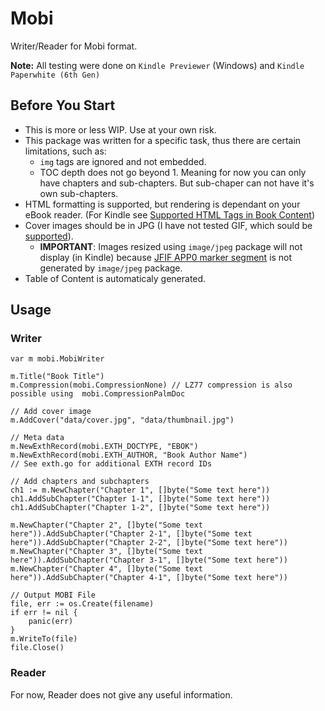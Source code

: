 # Mobi
Writer/Reader for Mobi format.

**Note:** All testing were done on `Kindle Previewer` (Windows) and `Kindle Paperwhite (6th Gen)`

## Before You Start
- This is more or less WIP. Use at your own risk.
- This package was written for a specific task, thus there are certain limitations, such as:
    - `img` tags are ignored and not embedded.
    - TOC depth does not go beyond 1. Meaning for now you can only have chapters and sub-chapters. But sub-chaper can not have it's own sub-chapters.
- HTML formatting is supported, but rendering is dependant on your eBook reader. (For Kindle see [Supported HTML Tags in Book Content](https://kdp.amazon.com/help?topicId=A1JPUWCSD6F59O))
- Cover images should be in JPG (I have not tested GIF, which sould be [supported](https://kdp.amazon.com/help?topicId=A1B6GKJ79HC7AN)). 
	- **IMPORTANT**: Images resized using `image/jpeg` package will not display (in Kindle) because [JFIF APP0 marker segment](https://en.wikipedia.org/wiki/JPEG_File_Interchange_Format#JFIF_APP0_marker_segment) is not generated by `image/jpeg` package.
- Table of Content is automaticaly generated.

## Usage
### Writer

	var m mobi.MobiWriter
	
	m.Title("Book Title")
	m.Compression(mobi.CompressionNone) // LZ77 compression is also possible using  mobi.CompressionPalmDoc

    // Add cover image
    m.AddCover("data/cover.jpg", "data/thumbnail.jpg")

	// Meta data
	m.NewExthRecord(mobi.EXTH_DOCTYPE, "EBOK")
	m.NewExthRecord(mobi.EXTH_AUTHOR, "Book Author Name")
	// See exth.go for additional EXTH record IDs

	// Add chapters and subchapters
    ch1 := m.NewChapter("Chapter 1", []byte("Some text here"))
    ch1.AddSubChapter("Chapter 1-1", []byte("Some text here"))
    ch1.AddSubChapter("Chapter 1-2", []byte("Some text here"))

	m.NewChapter("Chapter 2", []byte("Some text here")).AddSubChapter("Chapter 2-1", []byte("Some text here")).AddSubChapter("Chapter 2-2", []byte("Some text here"))
	m.NewChapter("Chapter 3", []byte("Some text here")).AddSubChapter("Chapter 3-1", []byte("Some text here"))
	m.NewChapter("Chapter 4", []byte("Some text here")).AddSubChapter("Chapter 4-1", []byte("Some text here"))

    // Output MOBI File
	file, err := os.Create(filename)
	if err != nil {
		panic(err)
	}
	m.WriteTo(file)
	file.Close()

### Reader
For now, Reader does not give any useful information.
